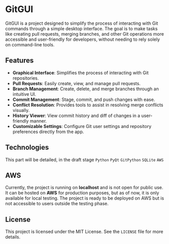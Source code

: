# GitGUI
GitGUI is a project designed to simplify the process of interacting with Git commands through a simple desktop interface. The goal is to make tasks like creating pull requests, merging branches, and other Git operations more accessible and user-friendly for developers, without needing to rely solely on command-line tools.

## Features
- **Graphical Interface**: Simplifies the process of interacting with Git repositories.
- **Pull Requests**: Easily create, view, and manage pull requests.
- **Branch Management**: Create, delete, and merge branches through an intuitive UI.
- **Commit Management**: Stage, commit, and push changes with ease.
- **Conflict Resolution**: Provides tools to assist in resolving merge conflicts visually.
- **History Viewer**: View commit history and diff of changes in a user-friendly manner.
- **Customizable Settings**: Configure Git user settings and repository preferences directly from the app.

## Technologies
This part will be detailed, in the draft stage
`Python` 
`PyQt`
`GitPython`
`SQLite`
`AWS`


## AWS
Currently, the project is running on **localhost** and is not open for public use. It can be hosted on **AWS** for production purposes, but as of now, it is only available for local testing. The project is ready to be deployed on AWS but is not accessible to users outside the testing phase.

## License
This project is licensed under the MIT License. See the `LICENSE` file for more details.
